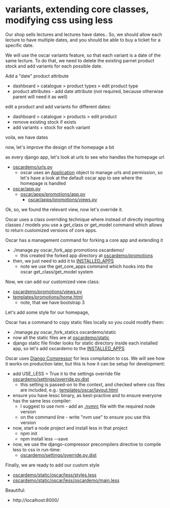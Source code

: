 # variants, extending core classes, modifying css using less

Our shop sells lectures and lectures have dates.. So, we should allow each lecture to have multiple dates, and you should be able to buy a ticket for a specific date.

We will use the oscar variants feature, so that each variant is a date of the same lecture. To do that, we need to delete the existing parnet product stock and add variants for each possible date.

Add a "date" product attribute
* dashboard > catalogue > product types > edit product type
* product attributes - add date attribute (not required, because otherwise parent will need it as well)

edit a product and add variants for different dates:
* dashboard > catalogue > products > edit product
* remove existing stock if exists
* add variants + stock for each variant

voila, we have dates

now, let's improve the design of the homepage a bit

as every django app, let's look at urls to see who handles the homepage url

* [oscardemo/urls.py](oscardemo/urls.py)
  * oscar uses an [Application](https://github.com/django-oscar/django-oscar/blob/1.1.1/src/oscar/core/application.py) object to manage urls and permission, so let's have a look at the default oscar app to see where the homepage is handled
* [oscar/app.py](https://github.com/django-oscar/django-oscar/blob/1.1.1/src/oscar/app.py)
  * [oscar/apps/promotions/app.py](https://github.com/django-oscar/django-oscar/blob/1.1.1/src/oscar/apps/promotions/app.py)
    * [oscar/apps/promotions/views.py](https://github.com/django-oscar/django-oscar/blob/1.1.1/src/oscar/apps/promotions/views.py)

Ok, so, we found the relevant view, now let's override it.

Oscar uses a class overriding technique where instead of directly importing classes / models you use a get_class or get_model command which allows to return customized versions of core apps.

Oscar has a management command for forking a core app and extending it

* ./manage.py oscar_fork_app promotions oscardemo/
  * this created the forked app directory at [oscardemo/promotions](oscardemo/promotions)
* then, we just need to add it to [INSTALLED_APPS](oscardemo/settings/base.py)
  * note we use the get_core_apps command which hooks into the oscar get_class/get_model system

Now, we can add our customized view class:

* [oscardemo/promotions/views.py](oscardemo/promotions/views.py)
* [templates/promotions/home.html](templates/promotions/home.html)
  * note, that we have bootstrap 3

Let's add some style for our homepage,

Oscar has a command to copy static files locally so you could modify them:

* ./manage.py oscar_fork_statics oscardemo/static
* now all the static files are at [oscardemo/static](oscardemo/static)
* django static file finder looks for static directory inside each installed app, so let's add oscardemo to the [INSTALLED_APPS](oscardemo/settings/base.py)

Oscar uses [Django Compressor](https://django-compressor.readthedocs.org/en/latest/) for less compilation to css. We will see how it works on production later, but this is how it can be setup for development:

* add USE_LESS = True it to the settings override file [oscardemo/settings/override.py.dist](oscardemo/settings/override.py.dist)
  * this setting is passed-on to the context, and checked where css files are included, e.g.: [templates/oscar/layout.html](https://github.com/django-oscar/django-oscar/blob/1.1.1/src/oscar/templates/oscar/layout.html)
* ensure you have lessc binary, as best-practive and to ensure everyone has the same less compiler:
  * I suggest to use nvm - add an [.nvmrc](.nvmrc) file with the required node version
  * on the command line - write "nvm use" to ensure you use this version
* now, start a node project and install less in that project
  * npm init
  * npm install less --save
* now, we use the django-compressor precompilers directive to compile less to css in run-time:
  * [oscardemo/settings/override.py.dist](oscardemo/settings/override.py.dist)

Finally, we are ready to add our custom style

* [oscardemo/static/oscar/less/styles.less](oscardemo/static/oscar/less/styles.less)
* [oscardemo/static/oscar/less/oscardemo/main.less](oscardemo/static/oscar/less/oscardemo/main.less)

Beautiful:

* http://localhost:8000/



